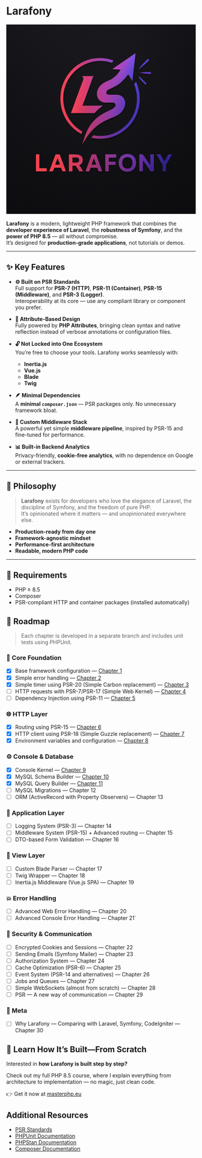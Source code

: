 # Larafony

![Larafony Logo](logo.png)

**Larafony** is a modern, lightweight PHP framework that combines the **developer experience of Laravel**, the **robustness of Symfony**, and the **power of PHP 8.5** — all without compromise.  
It’s designed for **production-grade applications**, not tutorials or demos.

---

## ✨ Key Features

- **⚙️ Built on PSR Standards**  
  Full support for **PSR-7 (HTTP)**, **PSR-11 (Container)**, **PSR-15 (Middleware)**, and **PSR-3 (Logger)**.  
  Interoperability at its core — use any compliant library or component you prefer.

- **🧩 Attribute-Based Design**  
  Fully powered by **PHP Attributes**, bringing clean syntax and native reflection instead of verbose annotations or configuration files.

- **🔓 Not Locked into One Ecosystem**  
  You’re free to choose your tools. Larafony works seamlessly with:
    - **Inertia.js**
    - **Vue.js**
    - **Blade**
    - **Twig**

- **🪶 Minimal Dependencies**  
  A **minimal `composer.json`** — PSR packages only. No unnecessary framework bloat.

- **🧱 Custom Middleware Stack**  
  A powerful yet simple **middleware pipeline**, inspired by PSR-15 and fine-tuned for performance.

- **📊 Built-in Backend Analytics**  
  Privacy-friendly, **cookie-free analytics**, with no dependence on Google or external trackers.

---

## 🚀 Philosophy

> **Larafony** exists for developers who love the elegance of Laravel, the discipline of Symfony, and the freedom of pure PHP.  
> It’s opinionated where it matters — and unopinionated everywhere else.

- **Production-ready from day one**
- **Framework-agnostic mindset**
- **Performance-first architecture**
- **Readable, modern PHP code**

---

## 🧰 Requirements

- PHP ≥ 8.5
- Composer
- PSR-compliant HTTP and container packages (installed automatically)

## 🧭 Roadmap

> Each chapter is developed in a separate branch and includes unit tests using PHPUnit.

### 🧩 Core Foundation
- [x] Base framework configuration — [Chapter 1](docs/Larafony/chapter1.md)
- [x] Simple error handling — [Chapter 2](docs/Larafony/chapter_2.md)
- [x] Simple timer using PSR-20 (Simple Carbon replacement) — [Chapter 3](docs/Larafony/chapter_3.md)
- [ ] HTTP requests with PSR-7/PSR-17 (Simple Web Kernel) — [Chapter 4](docs/Larafony/chapter_4.md)
- [ ] Dependency Injection using PSR-11 — [Chapter 5](docs/Larafony/chapter_5.md)

### 🌐 HTTP Layer
- [x] Routing using PSR-15 — [Chapter 6](docs/Larafony/chapter_6.md)
- [x] HTTP client using PSR-18 (Simple Guzzle replacement) — [Chapter 7](docs/Larafony/chapter_7.md)
- [x] Environment variables and configuration — [Chapter 8](docs/Larafony/chapter_8.md)

### ⚙️ Console & Database
- [x] Console Kernel — [Chapter 9](docs/Larafony/chapter_9.md)
- [x] MySQL Schema Builder — [Chapter 10](docs/Larafony/chapter_10.md)
- [x] MySQL Query Builder — [Chapter 11](docs/Larafony/chapter_11.md)
- [ ] MySQL Migrations — Chapter 12
- [ ] ORM (ActiveRecord with Property Observers) — Chapter 13

### 🧱 Application Layer
- [ ] Logging System (PSR-3) — Chapter 14
- [ ] Middleware System (PSR-15) + Advanced routing — Chapter 15
- [ ] DTO-based Form Validation — Chapter 16

### 🎨 View Layer
- [ ] Custom Blade Parser — Chapter 17
- [ ] Twig Wrapper — Chapter 18
- [ ] Inertia.js Middleware (Vue.js SPA) — Chapter 19

### 💥 Error Handling
- [ ] Advanced Web Error Handling — Chapter 20
- [ ] Advanced Console Error Handling — Chapter 21`

### 🔐 Security & Communication
- [ ] Encrypted Cookies and Sessions — Chapter 22
- [ ] Sending Emails (Symfony Mailer) — Chapter 23
- [ ] Authorization System — Chapter 24
- [ ] Cache Optimization (PSR-6) — Chapter 25
- [ ] Event System (PSR-14 and alternatives) — Chapter 26
- [ ] Jobs and Queues — Chapter 27
- [ ] Simple WebSockets (almost from scratch) — Chapter 28
- [ ] PSR — A new way of communication — Chapter 29

### 🧭 Meta
- [ ] Why Larafony — Comparing with Laravel, Symfony, CodeIgniter — Chapter 30


## 🚀 Learn How It’s Built—From Scratch

Interested in **how Larafony is built step by step?**

Check out my full PHP 8.5 course, where I explain everything from architecture to implementation — no magic, just clean code.

👉 Get it now at [masterphp.eu](https://masterphp.eu)

## Additional Resources

- [PSR Standards](https://www.php-fig.org/psr/)
- [PHPUnit Documentation](https://phpunit.de/)
- [PHPStan Documentation](https://phpstan.org/)
- [Composer Documentation](https://getcomposer.org/doc/)
